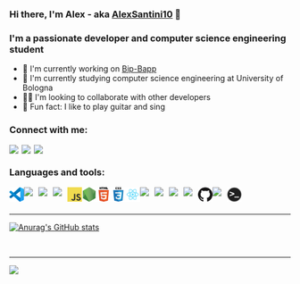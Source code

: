 ### Hi there, I'm Alex - aka [AlexSantini10][website] :wave:
 
### I'm a passionate developer and computer science engineering student

- :telescope: I'm currently working on [Bip-Bapp][work]
- :blue_book: I'm currently studying computer science engineering at University of Bologna
- :dancing_men: I'm looking to collaborate with other developers
- :guitar: Fun fact: I like to play guitar and sing

### Connect with me:

[<img align="left" width="22px" src="https://seeklogo.com/images/D/discord-logo-134E148657-seeklogo.com.png" />][discord]
[<img align="left" width="22px" src="https://www.vectorlogo.zone/logos/linkedin/linkedin-icon.svg" />][linkedin]
[<img align="left" width="22px" src="https://upload.wikimedia.org/wikipedia/commons/7/7e/Gmail_icon_%282020%29.svg" />][gmail]

<br />

### Languages and tools:

[<img align="left" width="26px" src="https://raw.githubusercontent.com/github/explore/80688e429a7d4ef2fca1e82350fe8e3517d3494d/topics/visual-studio-code/visual-studio-code.png" />][vscode]
[<img align="left" width="26px" src="https://github.com/abranhe/programming-languages-logos/blob/master/src/cpp/cpp.svg" />][cpp]
[<img align="left" width="26px" src="https://github.com/abranhe/programming-languages-logos/blob/master/src/c/c.svg" />][c]
[<img align="left" width="26px" src="https://github.com/abranhe/programming-languages-logos/blob/master/src/python/python.png" />][python]
[<img align="left" width="26px" src="https://raw.githubusercontent.com/github/explore/80688e429a7d4ef2fca1e82350fe8e3517d3494d/topics/javascript/javascript.png" />][javascript]
[<img align="left" width="26px" src="https://raw.githubusercontent.com/github/explore/80688e429a7d4ef2fca1e82350fe8e3517d3494d/topics/nodejs/nodejs.png" />][nodejs]
[<img align="left" width="26px" src="https://raw.githubusercontent.com/github/explore/80688e429a7d4ef2fca1e82350fe8e3517d3494d/topics/html/html.png" />][html]
[<img align="left" width="26px" src="https://raw.githubusercontent.com/github/explore/80688e429a7d4ef2fca1e82350fe8e3517d3494d/topics/css/css.png" />][css]
[<img align="left" width="26px" src="https://raw.githubusercontent.com/github/explore/80688e429a7d4ef2fca1e82350fe8e3517d3494d/topics/react/react.png" />][react]
[<img align="left" width="26px" src="https://cdn.jsdelivr.net/gh/devicons/devicon/icons/php/php-original.svg" />][php]
[<img align="left" width="26px" src="https://cdn.jsdelivr.net/gh/devicons/devicon/icons/mysql/mysql-original-wordmark.svg" />][mysql]
[<img align="left" width="26px" src="https://cdn.jsdelivr.net/gh/devicons/devicon/icons/mongodb/mongodb-original-wordmark.svg" />][mongodb]
[<img align="left" width="26px" src="https://cdn.jsdelivr.net/gh/devicons/devicon/icons/git/git-plain.svg" />][git]
[<img align="left" width="26px" src="https://raw.githubusercontent.com/github/explore/78df643247d429f6cc873026c0622819ad797942/topics/github/github.png" />][github]
[<img align="left" width="26px" src="https://cdn.jsdelivr.net/gh/devicons/devicon/icons/bash/bash-original.svg" />][bash]
[<img align="left" width="26px" src="https://raw.githubusercontent.com/github/explore/80688e429a7d4ef2fca1e82350fe8e3517d3494d/topics/terminal/terminal.png" />][terminal]


<br />
<br />

---

[![Anurag's GitHub stats](https://github-readme-stats.vercel.app/api?username=AlexSantini10&show_icons=true&count_private=true)][website]

<br />

---

<img src="https://wakatime.com/share/@89a708c5-27da-4173-adcb-66f00af76157/1ac2c79d-7413-46a5-872c-6252aa7a0228.svg" height="440" />

[website]: https://github.com/AlexSantini10

[work]: https://github.com/AlexSantini10/bip-bapp-bozza

[discord]: https://discord.gg/Ss8SRPGZck
[linkedin]: https://www.linkedin.com/in/alex-santini-1555951b3/
[gmail]: mailto:alexsantini.as@gmail.com

[//]: tools
[vscode]: https://code.visualstudio.com/
[cpp]: https://www.cplusplus.com/
[c]: https://devdocs.io/c/
[python]: https://www.python.org/doc/
[javascript]: https://devdocs.io/javascript/
[nodejs]: https://nodejs.org/it/docs/
[html]: https://webplatform.github.io/docs/html/
[css]: https://devdocs.io/css/
[react]: https://it.reactjs.org/
[php]: https://www.php.net/manual/en/
[mysql]: https://www.mysql.com/it/
[mongodb]: https://www.mongodb.com/
[git]: https://git-scm.com/
[github]: https://github.com/AlexSantini10
[bash]: https://devdocs.io/bash/
[terminal]: https://github.com/AlexSantini10